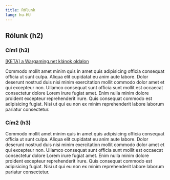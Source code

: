 ```yaml
---
title: Rólunk
lang: hu-HU
---
```


## Rólunk (h2)

### Cím1 (h3)

[[KETA] a Wargaming.net klánok oldalon](https://eu.wargaming.net/clans/wot/500065045/)

Commodo mollit amet minim quis in amet quis adipisicing officia consequat officia ut sunt culpa. Aliqua elit cupidatat eu anim aute labore. Dolor deserunt nostrud duis nisi minim exercitation mollit commodo dolor amet et qui excepteur non. Ullamco consequat sunt officia sunt mollit est occaecat consectetur dolore Lorem irure fugiat amet. Enim nulla minim dolore proident excepteur reprehenderit irure. Quis consequat commodo est adipisicing fugiat. Nisi ut qui eu non ex minim reprehenderit labore laborum pariatur consectetur.

### Cím2 (h3)

Commodo mollit amet minim quis in amet quis adipisicing officia consequat officia ut sunt culpa. Aliqua elit cupidatat eu anim aute labore. Dolor deserunt nostrud duis nisi minim exercitation mollit commodo dolor amet et qui excepteur non. Ullamco consequat sunt officia sunt mollit est occaecat consectetur dolore Lorem irure fugiat amet. Enim nulla minim dolore proident excepteur reprehenderit irure. Quis consequat commodo est adipisicing fugiat. Nisi ut qui eu non ex minim reprehenderit labore laborum pariatur consectetur.